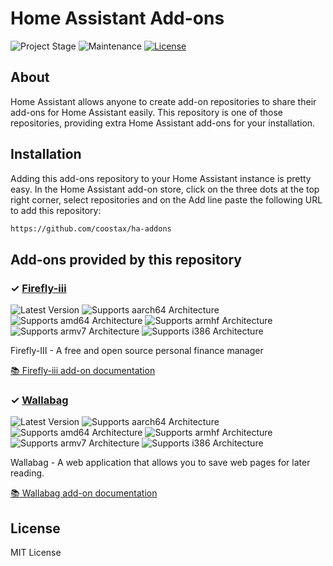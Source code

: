 # Home Assistant Add-ons

![Project Stage][project-stage-shield]
![Maintenance][maintenance-shield]
[![License][license-shield]](LICENSE.md)

## About

Home Assistant allows anyone to create add-on repositories to share their
add-ons for Home Assistant easily. This repository is one of those repositories,
providing extra Home Assistant add-ons for your installation.

## Installation

Adding this add-ons repository to your Home Assistant instance is pretty easy. In the
Home Assistant add-on store, click on the three dots at the top right corner,
select repositories and on the Add line paste the following URL to add this repository:

```txt
https://github.com/coostax/ha-addons
```

## Add-ons provided by this repository

### &#10003; [Firefly-iii][addon-firefly-iii]

![Latest Version][firefly-iii-version-shield]
![Supports aarch64 Architecture][firefly-iii-aarch64-shield]
![Supports amd64 Architecture][firefly-iii-amd64-shield]
![Supports armhf Architecture][firefly-iii-armhf-shield]
![Supports armv7 Architecture][firefly-iii-armv7-shield]
![Supports i386 Architecture][firefly-iii-i386-shield]

Firefly-III - A free and open source personal finance manager

[:books: Firefly-iii add-on documentation][firefly-iii-docs]

### &#10003; [Wallabag][addon-wallabag]

![Latest Version][wallabag-version-shield]
![Supports aarch64 Architecture][wallabag-aarch64-shield]
![Supports amd64 Architecture][wallabag-amd64-shield]
![Supports armhf Architecture][wallabag-armhf-shield]
![Supports armv7 Architecture][wallabag-armv7-shield]
![Supports i386 Architecture][wallabag-i386-shield]

Wallabag - A web application that allows you to save web pages for later reading.

[:books: Wallabag add-on documentation][wallabag-docs]

## License

MIT License

[addon-firefly-iii]: https://github.com/coostax/addon-firefly-iii/blob/v3.0.1/README.md
[firefly-iii-version-shield]:  https://img.shields.io/badge/version-v3.0.1-blue.svg
[firefly-iii-aarch64-shield]: https://img.shields.io/badge/aarch64-yes-green.svg
[firefly-iii-amd64-shield]: https://img.shields.io/badge/amd64-yes-green.svg
[firefly-iii-armhf-shield]: https://img.shields.io/badge/armhf-no-red.svg
[firefly-iii-armv7-shield]: https://img.shields.io/badge/armv7-yes-green.svg
[firefly-iii-i386-shield]: https://img.shields.io/badge/i386-yes-green.svg
[firefly-iii-docs]: https://github.com/coostax/addon-firefly-iii/blob/v3.0.1/firefly-iii/DOCS.md

[addon-wallabag]: https://github.com/coostax/addon-wallabag/blob/v0.2.3/README.md
[wallabag-version-shield]:  https://img.shields.io/badge/version-v0.2.3-blue.svg
[wallabag-aarch64-shield]: https://img.shields.io/badge/aarch64-yes-green.svg
[wallabag-amd64-shield]: https://img.shields.io/badge/amd64-yes-green.svg
[wallabag-armhf-shield]: https://img.shields.io/badge/armhf-no-red.svg
[wallabag-armv7-shield]: https://img.shields.io/badge/armv7-yes-green.svg
[wallabag-i386-shield]: https://img.shields.io/badge/i386-yes-green.svg
[wallabag-docs]: https://github.com/coostax/addon-wallabag/blob/v0.2.3/wallabag/DOCS.md

[project-stage-shield]: https://img.shields.io/badge/project%20stage-experimental-yellow.svg
[maintenance-shield]: https://img.shields.io/maintenance/yes/2023.svg
[license-shield]: https://img.shields.io/github/license/coostax/ha-addons.svg
